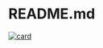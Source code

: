 # README.md

[![card](https://github-readme-stats.vercel.app/api?username=murilomontino&theme=default)](https://github.com/murilomontino/)

